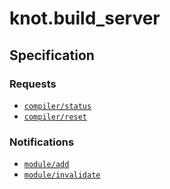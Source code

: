 # knot.build_server

## Specification

### Requests

- [`compiler/status`](./doc/request/compiler_status.md)
- [`compiler/reset`](./doc/request/compiler_reset.md)

### Notifications

- [`module/add`](./doc/request/module_add.md)
- [`module/invalidate`](./doc/request/module_invalidate.md)
